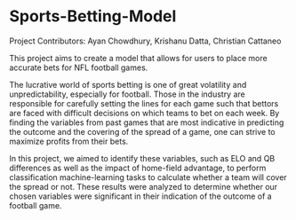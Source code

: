 # Sports-Betting-Model

Project Contributors: Ayan Chowdhury, Krishanu Datta, Christian Cattaneo

This project aims to create a model that allows for users to place more accurate bets for NFL football games. 

The lucrative world of sports betting is one of great volatility and unpredictability, especially for football. Those in the industry are responsible for carefully setting the lines for each game such that bettors are faced with difficult decisions on which teams to bet on each week. By finding the variables from past games that are most indicative in predicting the outcome and the covering of the spread of a game, one can strive to maximize profits from their bets. 

In this project, we aimed to identify these variables, such as ELO and QB differences as well as the impact of home-field advantage, to perform classification machine-learning tasks to calculate whether a team will cover the spread or not. These results were analyzed to determine whether our chosen variables were significant in their indication of the outcome of a football game. 
